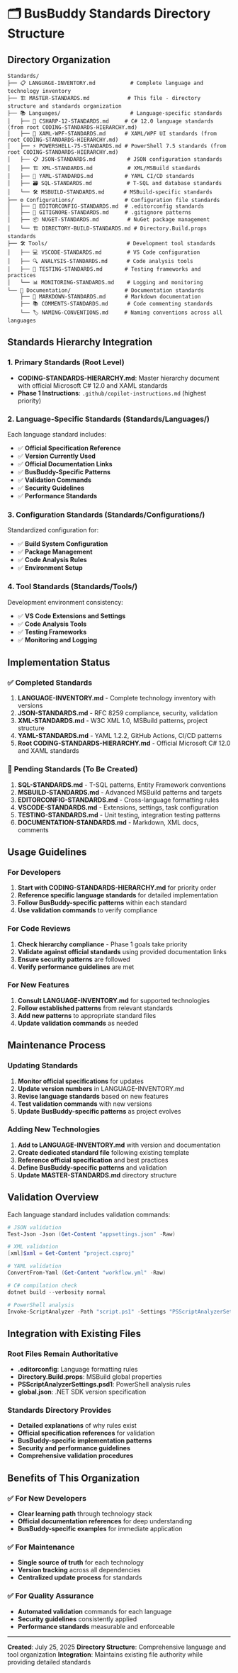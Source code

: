 # 🗂️ BusBuddy Standards Directory Structure

## **Directory Organization**

```
Standards/
├── 📋 LANGUAGE-INVENTORY.md           # Complete language and technology inventory
├── 🏗️ MASTER-STANDARDS.md            # This file - directory structure and standards organization
├── 📚 Languages/                      # Language-specific standards
│   ├── 🎯 CSHARP-12-STANDARDS.md     # C# 12.0 language standards (from root CODING-STANDARDS-HIERARCHY.md)
│   ├── 🎨 XAML-WPF-STANDARDS.md      # XAML/WPF UI standards (from root CODING-STANDARDS-HIERARCHY.md)
│   ├── ⚡ POWERSHELL-75-STANDARDS.md # PowerShell 7.5 standards (from root CODING-STANDARDS-HIERARCHY.md)
│   ├── 📋 JSON-STANDARDS.md          # JSON configuration standards
│   ├── 🏗️ XML-STANDARDS.md           # XML/MSBuild standards
│   ├── 🌊 YAML-STANDARDS.md          # YAML CI/CD standards
│   ├── 🗃️ SQL-STANDARDS.md           # T-SQL and database standards
│   └── 🛠️ MSBUILD-STANDARDS.md      # MSBuild-specific standards
├── ⚙️ Configurations/                # Configuration file standards
│   ├── 📝 EDITORCONFIG-STANDARDS.md  # .editorconfig standards
│   ├── 🔧 GITIGNORE-STANDARDS.md     # .gitignore patterns
│   ├── 📦 NUGET-STANDARDS.md         # NuGet package management
│   └── 🏗️ DIRECTORY-BUILD-STANDARDS.md # Directory.Build.props standards
├── 🛠️ Tools/                         # Development tool standards
│   ├── 💻 VSCODE-STANDARDS.md        # VS Code configuration
│   ├── 🔍 ANALYSIS-STANDARDS.md      # Code analysis tools
│   ├── 🧪 TESTING-STANDARDS.md       # Testing frameworks and practices
│   └── 📊 MONITORING-STANDARDS.md    # Logging and monitoring
└── 📖 Documentation/                 # Documentation standards
    ├── 📝 MARKDOWN-STANDARDS.md      # Markdown documentation
    ├── 📚 COMMENTS-STANDARDS.md      # Code commenting standards
    └── 🏷️ NAMING-CONVENTIONS.md     # Naming conventions across all languages
```

## **Standards Hierarchy Integration**

### **1. Primary Standards (Root Level)**
- **CODING-STANDARDS-HIERARCHY.md**: Master hierarchy document with official Microsoft C# 12.0 and XAML standards
- **Phase 1 Instructions**: `.github/copilot-instructions.md` (highest priority)

### **2. Language-Specific Standards (Standards/Languages/)**
Each language standard includes:
- ✅ **Official Specification Reference**
- ✅ **Version Currently Used**
- ✅ **Official Documentation Links**
- ✅ **BusBuddy-Specific Patterns**
- ✅ **Validation Commands**
- ✅ **Security Guidelines**
- ✅ **Performance Standards**

### **3. Configuration Standards (Standards/Configurations/)**
Standardized configuration for:
- ✅ **Build System Configuration**
- ✅ **Package Management**
- ✅ **Code Analysis Rules**
- ✅ **Environment Setup**

### **4. Tool Standards (Standards/Tools/)**
Development environment consistency:
- ✅ **VS Code Extensions and Settings**
- ✅ **Code Analysis Tools**
- ✅ **Testing Frameworks**
- ✅ **Monitoring and Logging**

## **Implementation Status**

### ✅ **Completed Standards**
1. **LANGUAGE-INVENTORY.md** - Complete technology inventory with versions
2. **JSON-STANDARDS.md** - RFC 8259 compliance, security, validation
3. **XML-STANDARDS.md** - W3C XML 1.0, MSBuild patterns, project structure
4. **YAML-STANDARDS.md** - YAML 1.2.2, GitHub Actions, CI/CD patterns
5. **Root CODING-STANDARDS-HIERARCHY.md** - Official Microsoft C# 12.0 and XAML standards

### 🔄 **Pending Standards (To Be Created)**
1. **SQL-STANDARDS.md** - T-SQL patterns, Entity Framework conventions
2. **MSBUILD-STANDARDS.md** - Advanced MSBuild patterns and targets
3. **EDITORCONFIG-STANDARDS.md** - Cross-language formatting rules
4. **VSCODE-STANDARDS.md** - Extensions, settings, task configuration
5. **TESTING-STANDARDS.md** - Unit testing, integration testing patterns
6. **DOCUMENTATION-STANDARDS.md** - Markdown, XML docs, comments

## **Usage Guidelines**

### **For Developers**
1. **Start with CODING-STANDARDS-HIERARCHY.md** for priority order
2. **Reference specific language standards** for detailed implementation
3. **Follow BusBuddy-specific patterns** within each standard
4. **Use validation commands** to verify compliance

### **For Code Reviews**
1. **Check hierarchy compliance** - Phase 1 goals take priority
2. **Validate against official standards** using provided documentation links
3. **Ensure security patterns** are followed
4. **Verify performance guidelines** are met

### **For New Features**
1. **Consult LANGUAGE-INVENTORY.md** for supported technologies
2. **Follow established patterns** from relevant standards
3. **Add new patterns** to appropriate standard files
4. **Update validation commands** as needed

## **Maintenance Process**

### **Updating Standards**
1. **Monitor official specifications** for updates
2. **Update version numbers** in LANGUAGE-INVENTORY.md
3. **Revise language standards** based on new features
4. **Test validation commands** with new versions
5. **Update BusBuddy-specific patterns** as project evolves

### **Adding New Technologies**
1. **Add to LANGUAGE-INVENTORY.md** with version and documentation
2. **Create dedicated standard file** following existing template
3. **Reference official specification** and best practices
4. **Define BusBuddy-specific patterns** and validation
5. **Update MASTER-STANDARDS.md** directory structure

## **Validation Overview**

Each language standard includes validation commands:

```powershell
# JSON validation
Test-Json -Json (Get-Content "appsettings.json" -Raw)

# XML validation
[xml]$xml = Get-Content "project.csproj"

# YAML validation
ConvertFrom-Yaml (Get-Content "workflow.yml" -Raw)

# C# compilation check
dotnet build --verbosity normal

# PowerShell analysis
Invoke-ScriptAnalyzer -Path "script.ps1" -Settings "PSScriptAnalyzerSettings.psd1"
```

## **Integration with Existing Files**

### **Root Files Remain Authoritative**
- **.editorconfig**: Language formatting rules
- **Directory.Build.props**: MSBuild global properties
- **PSScriptAnalyzerSettings.psd1**: PowerShell analysis rules
- **global.json**: .NET SDK version specification

### **Standards Directory Provides**
- **Detailed explanations** of why rules exist
- **Official specification references** for validation
- **BusBuddy-specific implementation patterns**
- **Security and performance guidelines**
- **Comprehensive validation procedures**

## **Benefits of This Organization**

### ✅ **For New Developers**
- **Clear learning path** through technology stack
- **Official documentation references** for deep understanding
- **BusBuddy-specific examples** for immediate application

### ✅ **For Maintenance**
- **Single source of truth** for each technology
- **Version tracking** across all dependencies
- **Centralized update process** for standards

### ✅ **For Quality Assurance**
- **Automated validation** commands for each language
- **Security guidelines** consistently applied
- **Performance standards** measurable and enforceable

---
**Created**: July 25, 2025
**Directory Structure**: Comprehensive language and tool organization
**Integration**: Maintains existing file authority while providing detailed standards
